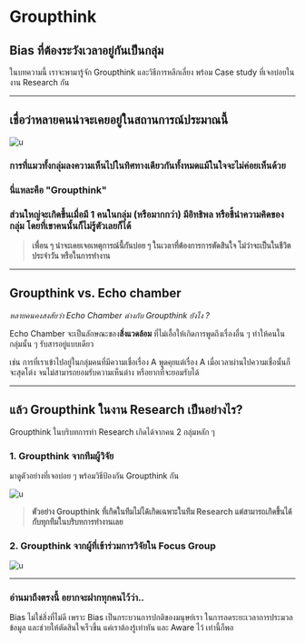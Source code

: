 # Groupthink 
## Bias ที่ต้องระวังเวลาอยู่กันเป็นกลุ่ม

ในบทความนี้ เราจะพามารู้จัก Groupthink และวิธีการหลีกเลี่ยง พร้อม Case study ที่เจอบ่อยในงาน Research กัน 

---


## เชื่อว่าหลายคนน่าจะเคยอยู่ในสถานการณ์ประมาณนี้


![u](https://sv1.picz.in.th/images/2022/07/31/XZEGTf.md.png)

### การที่แมวทั้งกลุ่มลงความเห็นไปในทิศทางเดียวกันทั้งหมดแม้ในใจจะไม่ค่อยเห็นด้วย 

### นี่แหละคือ "Groupthink" 

### ส่วนใหญ่จะเกิดขึ้นเมื่อมี 1 คนในกลุ่ม (หรือมากกว่า) มีอิทธิพล หรือชี้นำความคิดของกลุ่ม โดยที่เขาคนนั้นก็ไม่รู้ตัวเลยก็ได้

>**เพื่อน ๆ น่าจะเคยเจอเหตุการณ์นี้กันบ่อย ๆ ในเวลาที่ต้องการการตัดสินใจ ไม่ว่าจะเป็นในชีวิตประจำวัน หรือในการทำงาน**


---

## Groupthink vs. Echo chamber 

*หลายคนคงสงสัยว่า Echo Chamber ต่างกับ Groupthink ยังไง ?*

Echo Chamber จะเป็นลักษณะของ**สิ่งแวดล้อม** ที่ไม่เอื้อให้เกิดการพูดถึงเรื่องอื่น ๆ ทำให้คนในกลุ่มนั้น ๆ รับสารอยู่แบบเดียว 

เช่น การที่เราเข้าไปอยู่ในกลุ่มคนที่มีความเชื่อเรื่อง A พูดคุยแต่เรื่อง A เมื่อเวลาผ่านไปความเชื่อนั้นก็จะสุดโต่ง จนไม่สามารถยอมรับความเห็นต่าง 
หรือยากที่จะยอมรับได้ 

---

## แล้ว Groupthink ในงาน Research เป็นอย่างไร? 

Groupthink ในบริบทการทำ Research เกิดได้จากคน 2 กลุ่มหลัก ๆ 


### 1. Groupthink จากทีมผู้วิจัย

มาดูตัวอย่างที่เจอบ่อย ๆ พร้อมวิธีป้องกัน Groupthink กัน


![u](https://sv1.picz.in.th/images/2022/07/31/XZbMeI.md.png)

>**ตัวอย่าง Groupthink ที่เกิดในทีมไม่ได้เกิดเฉพาะในทีม Research แต่สามารถเกิดขึ้นได้กับทุกทีมในบริบทการทำงานเลย**



### 2. Groupthink จากผู้ที่เข้าร่วมการวิจัยใน Focus Group


![u](https://sv1.picz.in.th/images/2022/07/31/XZj99S.md.png)

---
### อ่านมาถึงตรงนี้ อยากจะฝากทุกคนไว้ว่า..

Bias ไม่ใช่สิ่งที่ไม่ดี เพราะ Bias เป็นกระบวนการปกติของมนุษย์เรา ในการลดระยะเวลาการประมวลข้อมูล และช่วยให้ตัดสินใจเร็วขึ้น แค่เราต้องรู้เท่าทัน และ Aware ไว้ เท่านี้ก็พอ
